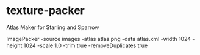 # texture-packer
Atlas Maker for Starling and Sparrow


ImagePacker -source images -atlas atlas.png -data atlas.xml -width 1024 -height 1024 -scale 1.0 -trim true -removeDuplicates true

